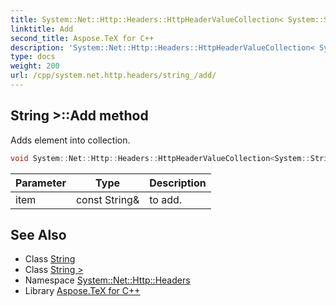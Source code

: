 ```yaml
---
title: System::Net::Http::Headers::HttpHeaderValueCollection< System::String >::Add method
linktitle: Add
second_title: Aspose.TeX for C++
description: 'System::Net::Http::Headers::HttpHeaderValueCollection< System::String >::Add method. Adds element into collection in C++.'
type: docs
weight: 200
url: /cpp/system.net.http.headers/string_/add/
---
```

## String >::Add method


Adds element into collection.

```cpp
void System::Net::Http::Headers::HttpHeaderValueCollection<System::String>::Add(const String &item) override
```


| Parameter | Type | Description |
| --- | --- | --- |
| item | const String\& | to add. |

## See Also

* Class [String](../../../system/string/)
* Class [String >](../)
* Namespace [System::Net::Http::Headers](../../)
* Library [Aspose.TeX for C++](../../../)

